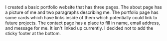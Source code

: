 I created a basic portfolio website that has three pages. The about page has a picture of me and two paragraphs describing me. The portfolio page has some cards which have links inside of them which potentially could link to future projects. The contact page has a place to fill in name, email address, and message for me. It isn't linked up currently.  I decided not to add the sticky footer at the bottom.